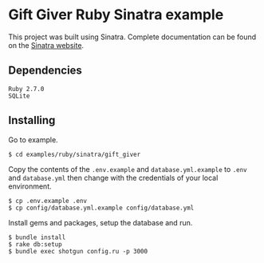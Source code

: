 # Gift Giver Ruby Sinatra example

This project was built using Sinatra. Complete documentation can be found on the [Sinatra website](http://sinatrarb.com).

## Dependencies

```
Ruby 2.7.0
SQLite
```

## Installing

Go to example.
```console
$ cd examples/ruby/sinatra/gift_giver
```

Copy the contents of the `.env.example` and `database.yml.example` to `.env` and `database.yml` then change with the credentials of your local environment.

```console
$ cp .env.example .env
$ cp config/database.yml.example config/database.yml
```

Install gems and packages, setup the database and run.
```console
$ bundle install
$ rake db:setup
$ bundle exec shotgun config.ru -p 3000
```
